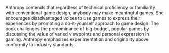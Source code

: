 <p> Anthropy contends that regardless of technical proficiency or familiarity with conventional game design, anybody may make meaningful games. She encourages disadvantaged voices to use games to express their experiences by promoting a do-it-yourself approach to game design. The book challenges the predominance of big-budget, popular games by discussing the value of varied viewpoints and personal expression in gaming. Anthropy emphasizes experimentation and originality above conformity to industry standards.<p/>
